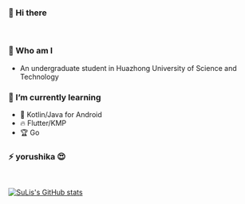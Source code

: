 ### 👋 Hi there 

<br>

### 🙌 Who am I
- An undergraduate student in Huazhong University of Science and Technology


### 🌱 I’m currently learning
- 🐤 Kotlin/Java for Android
- 🔥 Flutter/KMP
- 🏆 Go


### ⚡ **yorushika 😍**


<br>

[![SuLis's GitHub stats](https://github-readme-stats.vercel.app/api?username=suisbuds&show_icons=true&theme=onedark)](https://github.com/suisbuds/github-readme-stats)

<br>




<!--
**suisbuds/suisbuds** is a ✨ _special_ ✨ repository because its `README.md` (this file) appears on your GitHub profile.

Here are some ideas to get you started:

- 🔭 I’m currently working on ...
- 🌱 I’m currently learning ...
- 👯 I’m looking to collaborate on ...
- 🤔 I’m looking for help with ...
- 💬 Ask me about ...
- 📫 How to reach me: ...
- 😄 Pronouns: ...
- ⚡ Fun fact: ...
-->
